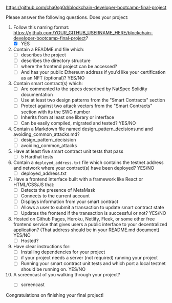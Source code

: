 https://github.com/cha0sg0d/blockchain-developer-bootcamp-final-project

Please answer the following questions. Does your project:

1. Follow this naming format: https://github.com/YOUR_GITHUB_USERNAME_HERE/blockchain-developer-bootcamp-final-project? 
    - [x] YES

2. Contain a README.md file which:
    - [ ] describes the project
    - [ ] describes the directory structure
    - [ ] where the frontend project can be accessed? 
    - [ ] And has your public Ethereum address if you'd like your certification as an NFT (optional)? YES/NO

3. Contain smart contract(s) which:
    - [ ] Are commented to the specs described by NatSpec Solidity documentation
    - [ ] Use at least two design patterns from the "Smart Contracts" section
    - [ ] Protect against two attack vectors from the "Smart Contracts" section with its the SWC number
    - [ ] Inherits from at least one library or interface
    - [ ] Can be easily compiled, migrated and tested? YES/NO

4.  Contain a Markdown file named design_pattern_decisions.md and avoiding_common_attacks.md? 
    - [ ] design_pattern_decisision
    - [ ] avoiding_common_attacks

5. Have at least five smart contract unit tests that pass
    - [ ] 5 Hardhat tests

6. Contain a `deployed_address.txt` file which contains the testnet address and network where your contract(s) have been deployed? YES/NO
     - [ ] deployed_address.txt

7. Have a frontend interface built with a framework like React or HTML/CSS/JS that:
    - [ ] Detects the presence of MetaMask
    - [ ] Connects to the current account
    - [ ] Displays information from your smart contract
    - [ ] Allows a user to submit a transaction to update smart contract state
    - [ ] Updates the frontend if the transaction is successful or not? YES/NO

8. Hosted on Github Pages, Heroku, Netlify, Fleek, or some other free frontend service that gives users a public interface to your decentralized application? (That address should be in your README.md document) YES/NO
    - [ ] Hosted? 

9. Have clear instructions for: 
    - [ ] Installing dependencies for your project 
    - [ ] if your project needs a server (not required) running your project
    - [ ] Running your smart contract unit tests and which port a local testnet should be running on. YES/NO

10. A screencast of you walking through your project?
    - [ ] screencast


Congratulations on finishing your final project!